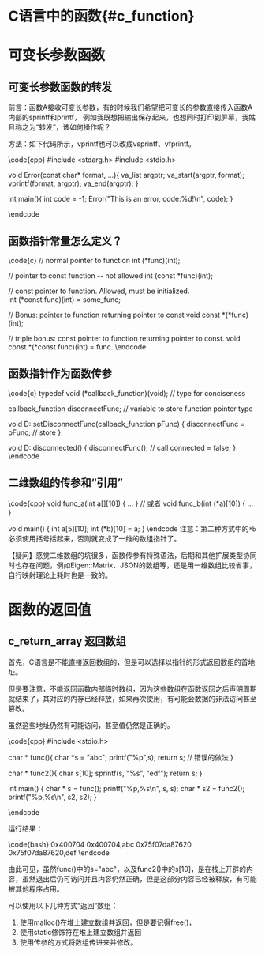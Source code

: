 C语言中的函数{#c_function}
=======================

# 可变长参数函数

## 可变长参数函数的转发

前言：函数A接收可变长参数，有的时候我们希望把可变长的参数直接传入函数A内部的sprintf和printf，
例如我既想把输出保存起来，也想同时打印到屏幕，我姑且称之为“转发”，该如何操作呢？

方法：如下代码所示，vprintf也可以改成vsprintf、vfprintf。

\code{cpp}
#include <stdarg.h>
#include <stdio.h>

void Error(const char* format, ...){
    va_list argptr;
    va_start(argptr, format);
    vprintf(format, argptr);
    va_end(argptr);
}

int main(){
    int code = -1;
    Error("This is an error, code:%d!\n", code);
}

\endcode


## 函数指针常量怎么定义？
\code{c}
// normal pointer to function
int (*func)(int);

// pointer to const function -- not allowed
int (const *func)(int);

// const pointer to function. Allowed, must be initialized.          
int (*const func)(int) = some_func;

// Bonus: pointer to function returning pointer to const
void const *(*func)(int);

// triple bonus: const pointer to function returning pointer to const.
void const *(*const func)(int) = func.
\endcode


## 函数指针作为函数传参

\code{c}
typedef void (*callback_function)(void); // type for conciseness

callback_function disconnectFunc; // variable to store function pointer type

void D::setDisconnectFunc(callback_function pFunc)
{
    disconnectFunc = pFunc; // store
}

void D::disconnected()
{
    disconnectFunc(); // call
    connected = false;
}
\endcode


## 二维数组的传参和“引用”
\code{cpp}
void func_a(int a[][10])
{
...
}
// 或者
void func_b(int (*a)[10])
{
...
}

void main()
{
  int a[5][10];
  int (*b)[10] = a;
}
\endcode
注意：第二种方式中的`*b`必须使用括号括起来，否则就变成了一维的数组指针了。

【疑问】感觉二维数组的坑很多，函数传参有特殊语法，后期和其他扩展类型协同时也存在问题，例如Eigen::Matrix、JSON的数组等，还是用一维数组比较省事，自行映射理论上耗时也是一致的。


# 函数的返回值


## c_return_array 返回数组

首先，C语言是不能直接返回数组的，但是可以选择以指针的形式返回数组的首地址。

但是要注意，不能返回函数内部临时数组，因为这些数组在函数返回之后声明周期就结束了，其对应的内存已经释放，如果再次使用，有可能会数据的非法访问甚至篡改。

虽然这些地址仍然有可能访问，甚至值仍然是正确的。

\code{cpp}
#include <stdio.h>

char * func(){
    char *s = "abc";
    printf("%p",s);
    return s;   // 错误的做法
}

char * func2(){
    char s[10];
    sprintf(s, "%s", "edf");
    return s;
}

int main()
{
    char * s = func();
    printf("%p,%s\n", s, s);
    char * s2 = func2();
    printf("%p,%s\n", s2, s2);
}

\endcode

运行结果：

\code{bash}
0x400704
0x400704,abc
0x75f07da87620
0x75f07da87620,def
\endcode

由此可见，虽然func()中的s="abc"，以及func2()中的s[10]，是在栈上开辟的内容，虽然退出后仍可访问并且内容仍然正确，但是这部分内容已经被释放，有可能被其他程序占用。

可以使用以下几种方式“返回”数组：

1. 使用malloc()在堆上建立数组并返回，但是要记得free()，
2. 使用static修饰符在堆上建立数组并返回
3. 使用传参的方式将数组传进来并修改。